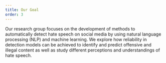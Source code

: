 ```yaml
---
title: Our Goal
order: 3
---
```


Our research group focuses on the development of methods to automatically detect hate speech on social media by using natural language processing (NLP) and machine learning. We explore how reliability in detection models can be achieved to identify and predict offensive and illegal content as well as study different perceptions and understandings of hate speech.